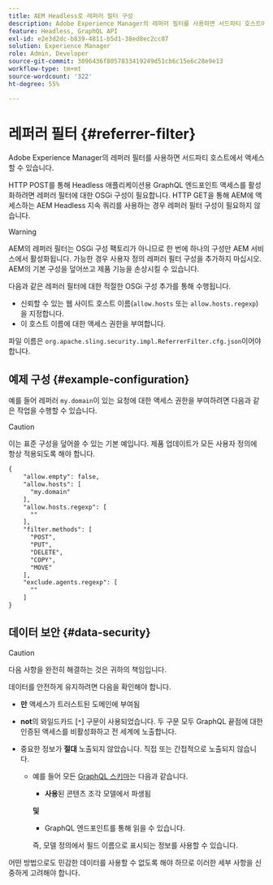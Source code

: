 ```yaml
---
title: AEM Headless로 레퍼러 필터 구성
description: Adobe Experience Manager의 레퍼러 필터를 사용하면 서드파티 호스트에서 액세스할 수 있습니다. Headless 애플리케이션용 GraphQL 엔드포인트 액세스를 활성화하려면 레퍼러 필터에 대한 OSGi 구성이 필요합니다.
feature: Headless, GraphQL API
exl-id: e2e3d2dc-b839-4811-b5d1-38ed8ec2cc87
solution: Experience Manager
role: Admin, Developer
source-git-commit: 3096436f8057833419249d51cb6c15e6c28e9e13
workflow-type: tm+mt
source-wordcount: '322'
ht-degree: 55%

---
```


# 레퍼러 필터 {#referrer-filter}

Adobe Experience Manager의 레퍼러 필터를 사용하면 서드파티 호스트에서 액세스할 수 있습니다.

HTTP POST를 통해 Headless 애플리케이션용 GraphQL 엔드포인트 액세스를 활성화하려면 레퍼러 필터에 대한 OSGi 구성이 필요합니다. HTTP GET을 통해 AEM에 액세스하는 AEM Headless 지속 쿼리를 사용하는 경우 레퍼러 필터 구성이 필요하지 않습니다.

>[!WARNING]
> AEM의 레퍼러 필터는 OSGi 구성 팩토리가 아니므로 한 번에 하나의 구성만 AEM 서비스에서 활성화됩니다. 가능한 경우 사용자 정의 레퍼러 필터 구성을 추가하지 마십시오. AEM의 기본 구성을 덮어쓰고 제품 기능을 손상시킬 수 있습니다.

다음과 같은 레퍼러 필터에 대한 적절한 OSGi 구성 추가를 통해 수행됩니다.

* 신뢰할 수 있는 웹 사이트 호스트 이름(`allow.hosts` 또는 `allow.hosts.regexp`)을 지정합니다.
* 이 호스트 이름에 대한 액세스 권한을 부여합니다.

파일 이름은 `org.apache.sling.security.impl.ReferrerFilter.cfg.json`이어야 합니다.

## 예제 구성 {#example-configuration}

예를 들어 레퍼러 `my.domain`이 있는 요청에 대한 액세스 권한을 부여하려면 다음과 같은 작업을 수행할 수 있습니다.

>[!CAUTION]
>
>이는 표준 구성을 덮어쓸 수 있는 기본 예입니다. 제품 업데이트가 모든 사용자 정의에 항상 적용되도록 해야 합니다.

```xml
{
    "allow.empty": false,
    "allow.hosts": [
      "my.domain"
    ],
    "allow.hosts.regexp": [
      ""
    ],
    "filter.methods": [
      "POST",
      "PUT",
      "DELETE",
      "COPY",
      "MOVE"
    ],
    "exclude.agents.regexp": [
      ""
    ]
}
```

## 데이터 보안 {#data-security}

>[!CAUTION]
>
>다음 사항을 완전히 해결하는 것은 귀하의 책임입니다.

데이터를 안전하게 유지하려면 다음을 확인해야 합니다.

* **만** 액세스가 트러스트된 도메인에 부여됨

* **not**&#x200B;의 와일드카드 [`*`] 구문이 사용되었습니다. 두 구문 모두 GraphQL 끝점에 대한 인증된 액세스를 비활성화하고 전 세계에 노출합니다.

* 중요한 정보가 **절대** 노출되지 않았습니다. 직접 또는 간접적으로 노출되지 않습니다.

   * 예를 들어 모든 [GraphQL 스키마](/help/headless/graphql-api/content-fragments.md#schema-generation)는 다음과 같습니다.

      * **사용**&#x200B;된 콘텐츠 조각 모델에서 파생됨

     **및**

      * GraphQL 엔드포인트를 통해 읽을 수 있습니다.

     즉, 모델 정의에서 필드 이름으로 표시되는 정보를 사용할 수 있습니다.

어떤 방법으로도 민감한 데이터를 사용할 수 없도록 해야 하므로 이러한 세부 사항을 신중하게 고려해야 합니다.
